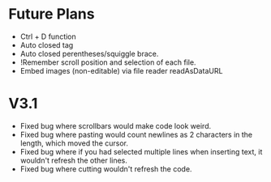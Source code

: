 # Future Plans
- Ctrl + D function
- Auto closed tag
- Auto closed perentheses/squiggle brace.
- !Remember scroll position and selection of each file.
- Embed images (non-editable) via file reader readAsDataURL

# V3.1
- Fixed bug where scrollbars would make code look weird.
- Fixed bug where pasting would count newlines as 2 characters in the length, which moved the cursor.
- Fixed bug where if you had selected multiple lines when inserting text, it wouldn't refresh the other lines.
- Fixed bug where cutting wouldn't refresh the code.

